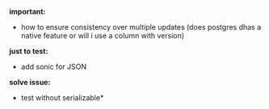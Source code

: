 **important:**
- how to ensure consistency over multiple updates (does postgres dhas a native feature or will i use a column with version)

**just to test:**
- add sonic for JSON

**solve issue:**
* test without serializable*